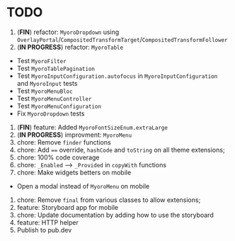 # TODO

1. (**FIN**) refactor: `MyoroDropdown` using `OverlayPortal`/`CompositedTransformTarget`/`CompositedTransformFollower`
1. (**IN PROGRESS**) refactor: `MyoroTable`

- Test `MyoroFilter`
- Test `MyoroTablePagination`
- Test `MyoroInputConfiguration.autofocus` in `MyoroInputConfiguration` and `MyoroInput` tests
- Test `MyoroMenuBloc`
- Test `MyoroMenuController`
- Test `MyoroMenuConfiguration`
- Fix `MyoroDropdown` tests

1. (**FIN**) feature: Added `MyoroFontSizeEnum.extraLarge`
1. (**IN PROGRESS**) improvment: `MyoroMenu`
1. chore: Remove `finder` functions
1. chore: Add `==` override, `hashCode` and `toString` on all theme extensions;
1. chore: 100% code coverage
1. chore: `_Enabled` --> `_Provided` in `copyWith` functions
1. chore: Make widgets betters on mobile

- Open a modal instead of `MyoroMenu` on mobile

1. chore: Remove `final` from various classes to allow extensions;
1. feature: Storyboard app for mobile
1. chore: Update documentation by adding how to use the storyboard
1. feature: HTTP helper
1. Publish to pub.dev
